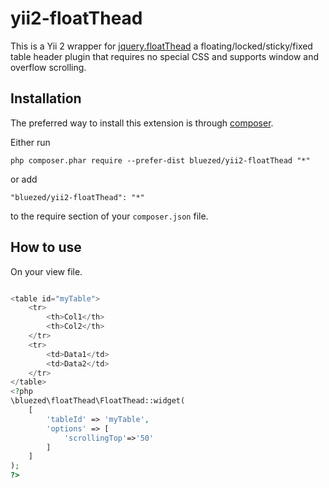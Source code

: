 yii2-floatThead
=====================
This is a Yii 2 wrapper for [jquery.floatThead](http://mkoryak.github.io/floatThead/) a floating/locked/sticky/fixed table header plugin that requires no special CSS and supports window and overflow scrolling.

Installation
------------

The preferred way to install this extension is through [composer](http://getcomposer.org/download/).

Either run

```
php composer.phar require --prefer-dist bluezed/yii2-floatThead "*"
```

or add

```
"bluezed/yii2-floatThead": "*"
```

to the require section of your `composer.json` file.


How to use
----------

On your view file.

```php

<table id="myTable">
	<tr>
		<th>Col1</th>
		<th>Col2</th>
	</tr>
	<tr>
		<td>Data1</td>
		<td>Data2</td>
	</tr>
</table>
<?php
\bluezed\floatThead\FloatThead::widget(
	[
		'tableId' => 'myTable', 
		'options' => [
			'scrollingTop'=>'50'
		]
	]
);
?>

```
